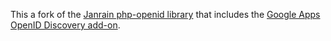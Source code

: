 This a fork of the [Janrain php-openid library](https://github.com/openid/php-openid) that includes the [Google Apps OpenID Discovery add-on](http://code.google.com/p/php-openid-apps-discovery/). 
